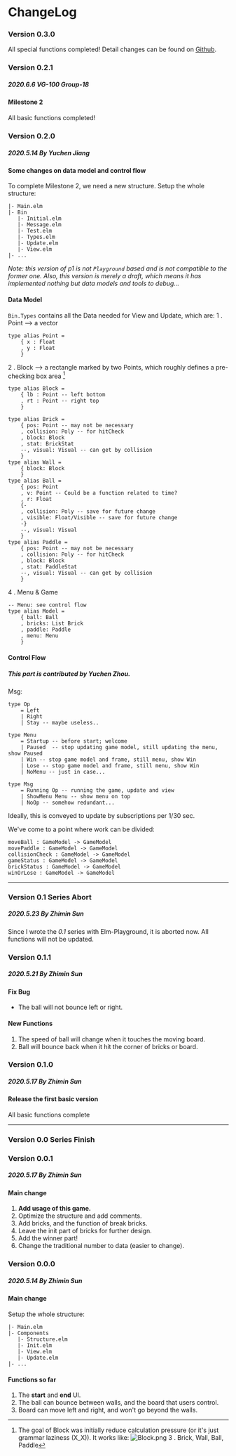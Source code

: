 # ChangeLog

### Version 0.3.0
All special functions completed!
Detail changes can be found on [Github](https://github.com/ThreeCatsLoveFish/Duality).

### Version 0.2.1
##### 2020.6.6 VG-100 Group-18
#### Milestone 2
All basic functions completed!

### Version 0.2.0
##### 2020.5.14 By Yuchen Jiang
#### Some changes on data model and control flow
To complete Milestone 2, we need a new structure.
Setup the whole structure:
```
|- Main.elm
|- Bin
   |- Initial.elm
   |- Message.elm
   |- Test.elm
   |- Types.elm
   |- Update.elm
   |- View.elm
|- ...
```
*Note: this version of p1 is not `Playground` based and is not compatible to the former one. Also, this version is merely a draft, which means it has implemented nothing but data models and tools to debug...*
#### Data Model
`Bin.Types` contains all the Data needed for View and Update, which are:
1 . Point --> a vector
```
type alias Point =
    { x : Float
    , y : Float
    }
```
2 . Block --> a rectangle marked by two Points, which roughly defines a pre-checking box area [^Why_Block]
```
type alias Block =
    { lb : Point -- left bottom
    , rt : Point -- right top
    }
```
[^Why_Block]: The goal of Block was initially reduce calculation pressure (or it's just grammar laziness (X_X)).
It works like: ![Block.png](docs/Block.png)
3 . Brick, Wall, Ball, Paddle
```
type alias Brick =
    { pos: Point -- may not be necessary
    , collision: Poly -- for hitCheck
    , block: Block
    , stat: BrickStat
    --, visual: Visual -- can get by collision
    }
type alias Wall =
    { block: Block
    }
type alias Ball =
    { pos: Point
    , v: Point -- Could be a function related to time?
    , r: Float
    {-
    , collision: Poly -- save for future change
    , visible: Float/Visible -- save for future change
    -}
    --, visual: Visual
    }
type alias Paddle =
    { pos: Point -- may not be necessary
    , collision: Poly -- for hitCheck
    , block: Block
    , stat: PaddleStat
    --, visual: Visual -- can get by collision
    }
```
4 . Menu & Game
```
-- Menu: see control flow
type alias Model =
    { ball: Ball
    , bricks: List Brick
    , paddle: Paddle
    , menu: Menu
    }
```
#### Control Flow
##### This part is contributed by Yuchen Zhou.
Msg: 
```
type Op
    = Left
    | Right
    | Stay -- maybe useless..

type Menu
    = Startup -- before start; welcome
    | Paused  -- stop updating game model, still updating the menu, show Paused
    | Win -- stop game model and frame, still menu, show Win
    | Lose -- stop game model and frame, still menu, show Win
    | NoMenu -- just in case...

type Msg
    = Running Op -- running the game, update and view
    | ShowMenu Menu -- show menu on top
    | NoOp -- somehow redundant...
```
Ideally, this is conveyed to update by subscriptions per 1/30 sec.

We've come to a point where work can be divided:
```
moveBall : GameModel -> GameModel
movePaddle : GameModel -> GameModel
collisionCheck : GameModel -> GameModel
gameStatus : GameModel -> GameModel
brickStatus : GameModel -> GameModel
winOrLose : GameModel -> GameModel
```

---

### Version 0.1 Series Abort
##### 2020.5.23 By Zhimin Sun
Since I wrote the *0.1* series with Elm-Playground, it is aborted now.
All functions will not be updated.

### Version 0.1.1
##### 2020.5.21 By Zhimin Sun
#### Fix Bug
- The ball will not bounce left or right.
#### New Functions
1. The speed of ball will change when it touches the moving board.
2. Ball will bounce back when it hit the corner of bricks or board.

### Version 0.1.0
##### 2020.5.17 By Zhimin Sun
#### Release the first basic version
All basic functions complete

---

### Version 0.0 Series Finish

### Version 0.0.1
##### 2020.5.17 By Zhimin Sun
#### Main change
1. **Add usage of this game.**
1. Optimize the structure and add comments.
1. Add bricks, and the function of break bricks.
1. Leave the init part of bricks for further design.
1. Add the winner part!
1. Change the traditional number to data (easier to change). 

### Version 0.0.0
##### 2020.5.14 By Zhimin Sun
#### Main change
Setup the whole structure:
```
|- Main.elm
|- Components
   |- Structure.elm
   |- Init.elm
   |- View.elm
   |- Update.elm
|- ...
```
#### Functions so far
1. The **start** and **end** UI.
1. The ball can bounce between walls, and the board that users control.
1. Board can move left and right, and won't go beyond the walls. 
